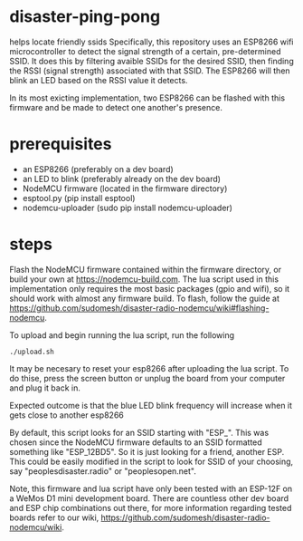 # disaster-ping-pong
helps locate friendly ssids
Specifically, this repository uses an ESP8266 wifi microcontroller to detect the signal strength of a certain, pre-determined SSID.
It does this by filtering avaible SSIDs for the desired SSID, then finding the RSSI (signal strength) associated with that SSID.
The ESP8266 will then blink an LED based on the RSSI value it detects.  

In its most exicting implementation, two ESP8266 can be flashed with this firmware and be made to detect one another's presence.  

# prerequisites 
* an ESP8266 (preferably on a dev board)  
* an LED to blink (preferably already on the dev board)  
* NodeMCU firmware (located in the firmware directory)  
* esptool.py (pip install esptool)  
* nodemcu-uploader (sudo pip install nodemcu-uploader)  

# steps 
Flash the NodeMCU firmware contained within the firmware directory, or build your own at https://nodemcu-build.com.
The lua script used in this implementation only requires the most basic packages (gpio and wifi), so it should work with
almost any firmware build. To flash, follow the guide at https://github.com/sudomesh/disaster-radio-nodemcu/wiki#flashing-nodemcu.   

To upload and begin running the lua script, run the following 
```
./upload.sh
```
It may be necesary to reset your esp8266 after uploading the lua script. To do thise, press the screen button or unplug the board from
your computer and plug it back in.  

Expected outcome is that the blue LED blink frequency will increase when it gets close to another esp8266   

By default, this script looks for an SSID starting with "ESP_". This was chosen since the NodeMCU firmware defaults
to an SSID formatted something like "ESP_12BD5". So it is just looking for a friend, another ESP. This could be easily 
modified in the script to look for SSID of your choosing, say "peoplesdisaster.radio" or "peoplesopen.net".  

Note, this firmware and lua script have only been tested with an ESP-12F on a WeMos D1 mini development board.
There are countless other dev board and ESP chip combinations out there, for more information regarding tested boards
refer to our wiki, https://github.com/sudomesh/disaster-radio-nodemcu/wiki. 

